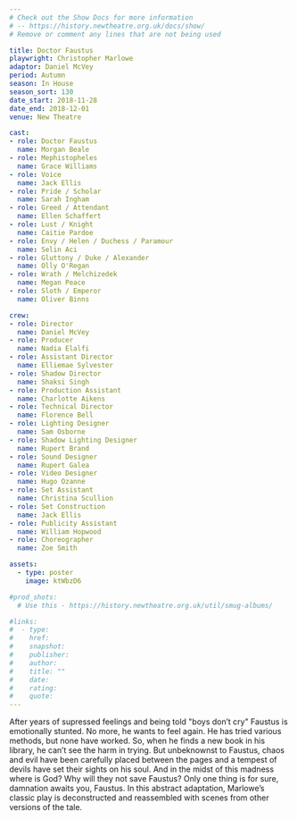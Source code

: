 ```yaml
---
# Check out the Show Docs for more information 
# -- https://history.newtheatre.org.uk/docs/show/
# Remove or comment any lines that are not being used 

title: Doctor Faustus
playwright: Christopher Marlowe
adaptor: Daniel McVey
period: Autumn
season: In House
season_sort: 130
date_start: 2018-11-28
date_end: 2018-12-01
venue: New Theatre

cast:
- role: Doctor Faustus
  name: Morgan Beale
- role: Mephistopheles
  name: Grace Williams
- role: Voice
  name: Jack Ellis
- role: Pride / Scholar
  name: Sarah Ingham
- role: Greed / Attendant
  name: Ellen Schaffert
- role: Lust / Knight
  name: Caitie Pardoe
- role: Envy / Helen / Duchess / Paramour
  name: Selin Aci
- role: Gluttony / Duke / Alexander
  name: Olly O'Regan
- role: Wrath / Melchizedek
  name: Megan Peace
- role: Sloth / Emperor
  name: Oliver Binns

crew:
- role: Director
  name: Daniel McVey
- role: Producer
  name: Nadia Elalfi
- role: Assistant Director
  name: Elliemae Sylvester
- role: Shadow Director
  name: Shaksi Singh
- role: Production Assistant
  name: Charlotte Aikens
- role: Technical Director
  name: Florence Bell
- role: Lighting Designer
  name: Sam Osborne
- role: Shadow Lighting Designer
  name: Rupert Brand
- role: Sound Designer
  name: Rupert Galea
- role: Video Designer
  name: Hugo Ozanne
- role: Set Assistant
  name: Christina Scullion
- role: Set Construction
  name: Jack Ellis
- role: Publicity Assistant
  name: William Hopwood
- role: Choreographer
  name: Zoe Smith

assets:
  - type: poster
    image: ktWbzD6

#prod_shots:
  # Use this - https://history.newtheatre.org.uk/util/smug-albums/

#links:
#  - type:
#    href:
#    snapshot:
#    publisher:
#    author:
#    title: ""
#    date:
#    rating:
#    quote:
---
```


After years of supressed feelings and being told "boys don’t cry" Faustus is emotionally stunted. No more, he wants to feel again. He has tried various methods, but none have worked. So, when he finds a new book in his library, he can’t see the harm in trying. But unbeknownst to Faustus, chaos and evil have been carefully placed between the pages and a tempest of devils have set their sights on his soul. And in the midst of this madness where is God? Why will they not save Faustus? Only one thing is for sure, damnation awaits you, Faustus. In this abstract adaptation, Marlowe’s classic play is deconstructed and reassembled with scenes from other versions of the tale.
